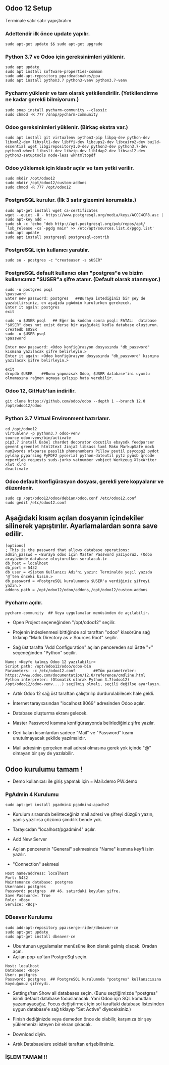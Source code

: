 ## Odoo 12 Setup

Terminale satır satır yapıştıralım.

### Adettendir ilk önce update yapılır.
 
```
sudo apt-get update $$ sudo apt-get upgrade
```


### Python 3.7 ve Odoo için gereksinimleri yüklenir.

```
sudo apt update
sudo apt install software-properties-common
sudo add-apt-repository ppa:deadsnakes/ppa
sudo apt install python3.7 python3-venv python3.7-venv
```

### Pycharm yüklenir ve tam olarak yetkilendirilir. (Yetkilendirme ne kadar gerekli bilmiyorum.)

```
sudo snap install pycharm-community --classic
sudo chmod -R 777 /snap/pycharm-community
```

### Odoo gereksinimleri yüklenir. (Birkaç ekstra var.)

```
sudo apt install git virtualenv python3-pip libpq-dev python-dev libxml2-dev libxslt1-dev libffi-dev libcups2-dev libcairo2-dev build-essential wget libgirepository1.0-dev python3-dev python3.7-dev python3-wheel libxslt-dev libzip-dev libldap2-dev libsasl2-dev python3-setuptools node-less wkhtmltopdf
```

### Odoo yüklemek için klasör açılır ve tam yetki verilir.

```
sudo mkdir /opt/odoo12
sudo mkdir /opt/odoo12/custom-addons
sudo chmod -R 777 /opt/odoo12
```

### PostgreSQL kurulur. (İlk 3 satır gizemini korumakta.)

```
sudo apt-get install wget ca-certificates 
wget --quiet -O - https://www.postgresql.org/media/keys/ACCC4CF8.asc | sudo apt-key add -
sudo sh -c 'echo "deb http://apt.postgresql.org/pub/repos/apt/ `lsb_release -cs`-pgdg main" >> /etc/apt/sources.list.d/pgdg.list'
sudo apt update
sudo apt install postgresql postgresql-contrib
```

### PostgreSQL için kullanıcı yaratılır. 

```
sudo su - postgres -c "createuser -s $USER"
```

### PostgreSQL default kullanıcı olan "postgres"e ve bizim kullanıcımız "$USER"a şifre atanır. (Default olarak atanmıyor.)

```
sudo -u postgres psql
\password
Enter new password: postgres   ##Buraya istediğiniz bir şey de yazabilirsiniz, en aşağıda pgAdmin kurulurken gerekecek.
Enter it again: postgres
exit
```
```
sudo -u $USER psql   ## Eğer bu koddan sonra psql: FATAL:  database "$USER" does not exist derse bir aşağıdaki kodla database oluşturun.
createdb $USER
sudo -u $USER psql
\password

Enter new password: <Odoo konfigürasyon dosyasında "db_password" kısmına yazılacak şifre belirleyin.>
Enter it again: <Odoo konfigürasyon dosyasında "db_password" kısmına yazılacak şifre belirleyin.>

exit
dropdb $USER    ##Bunu yapmazsak Odoo, $USER database'ini uyumlu olmamasına rağmen açmaya çalışıp hata verebilir.
```
### Odoo 12, GitHub'tan indirilir.

```
git clone https://github.com/odoo/odoo --depth 1 --branch 12.0 /opt/odoo12/odoo
```

### Python 3.7 Virtual Environment hazırlanır.
```
cd /opt/odoo12
virtualenv -p python3.7 odoo-venv
source odoo-venv/bin/activate
pip3.7 install Babel chardet decorator docutils ebaysdk feedparser gevent greenlet html2text Jinja2 libsass lxml Mako MarkupSafe mock num2words ofxparse passlib phonenumbers Pillow psutil psycopg2 pydot pyldap pyparsing PyPDF2 pyserial python-dateutil pytz pyusb qrcode reportlab requests suds-jurko vatnumber vobject Werkzeug XlsxWriter xlwt xlrd
deactivate
```

### Odoo default konfigürasyon dosyası, gerekli yere kopyalanır ve düzenlenir.
```
sudo cp /opt/odoo12/odoo/debian/odoo.conf /etc/odoo12.conf
sudo gedit /etc/odoo12.conf
```

## Aşağıdaki kısım açılan dosyanın içindekiler silinerek yapıştırılır. Ayarlamalardan sonra save edilir.
```
[options]
; This is the password that allows database operations:
admin_passwd = <Buraya odoo için Master Password yazıyoruz. (Odoo arayüzünde database oluşturulken sorulacak.)>
db_host = localhost
db_port = 5432
db_user = <Sistem Kullanıcı Adı'nı yazın: Terminalde yeşil yazıda '@'ten önceki kısım.>
db_password = <PostgreSQL kurulumunda $USER'a verdiğiniz şifreyi yazın.>
addons_path = /opt/odoo12/odoo/addons,/opt/odoo12/custom-addons
```
### Pycharm açılır.

```
pycharm-community  ## Veya uygulamalar menüsünden de açılabilir.
```

- Open Project seçeneğinden "/opt/odoo12" seçilir.

- Projenin indexlenmesi bittiğinde sol taraftan "odoo" klasörüne sağ tıklanıp "Mark Directory as > Sources Root" seçilir.

- Sağ üst tarafta "Add Configuration" açılan pencereden sol üstte "+" seçeneğinden "Python" seçilir.

```
Name: <Keyfe kalmış Odoo 12 yazılabilir>
Script path: /opt/odoo12/odoo/odoo-bin
Parameters: -c /etc/odoo12.conf        ##Tüm parametreler: https://www.odoo.com/documentation/12.0/reference/cmdline.html
Python interpreter: (Otomatik olarak Python 3.7(odoo12) /opt/odoo12/odoo-venv....) seçilmiş olmalı, seçili değilse ayarlayın.
```

- Artık Odoo 12 sağ üst taraftan çalıştırılıp durdurulabilecek hale geldi.

- İnternet tarayıcısından "localhost:8069" adresinden Odoo açılır. 
- Database oluşturma ekranı gelecek.
- Master Password kısmına konfigürasyonda belirlediğiniz şifre yazılır.
- Geri kalan kısımlardan sadece "Mail" ve "Password" kısmı unutulmayacak şekilde yazılmalıdır.
- Mail adresinin gerçeken mail adresi olmasına gerek yok içinde "@" olmayan bir şey de yazılabilir.

## Odoo kurulumu tamam !

- Demo kullanıcısı ile giriş yapmak için = Mail:demo PW:demo


### PgAdmin 4 Kurulumu

```
sudo apt-get install pgadmin4 pgadmin4-apache2
```

- Kurulum sırasında belirteceğiniz mail adresi ve şifreyi düzgün yazın, yanlış yazılırsa çözümü şimdilik bende yok.

- Tarayıcıdan "localhost/pgadmin4" açılır.
- Add New Server
- Açılan pencerenin "General" sekmesinde "Name" kısmına keyfi isim yazılır.
- "Connection" sekmesi

```
Host name/address: localhost
Port: 5432
Maintenance database: postgres
Username: postgres
Password: postgres  ## 46. satırdaki koyulan şifre.
Save Password=: True
Role: <Boş>
Service: <Boş>
```


### DBeaver Kurulumu
```
sudo add-apt-repository ppa:serge-rider/dbeaver-ce
sudo apt-get update
sudo apt-get install dbeaver-ce
```

- Ubuntunun uygulamalar menüsüne ikon olarak gelmiş olacak. Oradan açın.
- Açılan pop-up'tan PostgreSql seçin.

```
Host: localhost
Database: <Boş>
User: postgres
Password: postgres  ## PostgreSQL kurulumnda "postgres" kullanıcısına koyduğumuz şifreydi.
```

- Settings'ten Show all databases seçin. (Bunu seçtiğimizde "postgres" isimli default database focuslanacak. Yani Odoo için SQL komutları yazamayacağız. Focus değiştirmek için sol taraftaki database listesinden uygun database'e sağ tıklayıp "Set Active" diyeceksiniz.)

- Finish dediğinizde veya demeden önce de olabilir, karşınıza bir şey yüklemenizi isteyen bir ekran çıkacak.
- Download diyin.
- Artık Databaselere soldaki taraftan erişebilirsiniz.

### İŞLEM TAMAM !!


